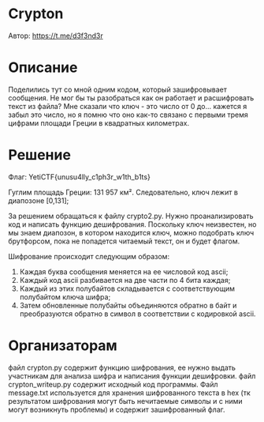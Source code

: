 # Crypton
Автор: https://t.me/d3f3nd3r

# Описание
Поделились тут со мной одним кодом, который зашифровывает сообщения. Не мог бы ты разобраться как он работает и расшифровать текст из файла? Мне сказали что ключ - это число от 0 до... кажется я забыл это число, но я помню что оно как-то связано с первыми тремя цифрами площади Греции в квадратных километрах.

# Решение
Флаг: YetiCTF{unusu4lly_c1ph3r_w1th_b1ts}

Гуглим площадь Греции: 131 957 км². Следовательно, ключ лежит в диапозоне [0,131];

За решением обращаться к файлу crypto2.py.
Нужно проанализировать код и написать функцию дешифрования. Поскольку ключ неизвестен, но мы знаем диапозон, в котором находится ключ, можно подобрать ключ брутфорсом, пока не попадется читаемый текст, он и будет флагом.

Шифрование происходит следующим образом:
1. Каждая буква сообщения меняется на ее числовой код ascii;
2. Каждый код ascii разбивается на две части по 4 бита каждая;
3. Каждый из этих полубайтов складывается с соответствующим полубайтом ключа шифра;
4. Затем обновленные полубайты объединяются обратно в байт и преобразуются обратно в символ в соответствии с кодировкой ascii.

# Организаторам
файл crypton.py содержит функцию шифрования, ее нужно выдать участникам для анализа шифра и написания функции дешифровки.
файл crypton_writeup.py содержит исходный код программы.
Файл message.txt используется для хранения шифрованного текста в hex (тк результатом шифрования могут быть нечитаемые символы и с ними могут возникнуть проблемы) и содержит зашифрованный флаг.